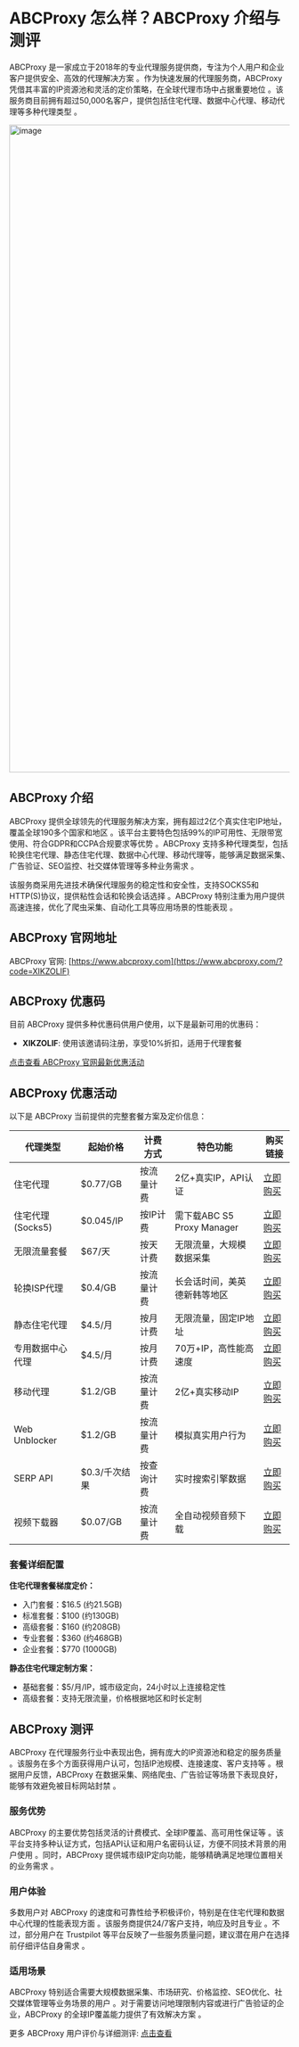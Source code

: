 # ABCProxy 怎么样？ABCProxy 介绍与测评

ABCProxy 是一家成立于2018年的专业代理服务提供商，专注为个人用户和企业客户提供安全、高效的代理解决方案 。作为快速发展的代理服务商，ABCProxy 凭借其丰富的IP资源池和灵活的定价策略，在全球代理市场中占据重要地位 。该服务商目前拥有超过50,000名客户，提供包括住宅代理、数据中心代理、移动代理等多种代理类型 。

<img width="3104" height="1162" alt="image" src="https://github.com/user-attachments/assets/1cc7a012-2e91-4761-bc83-d4a4525eb025" />

## ABCProxy 介绍

ABCProxy 提供全球领先的代理服务解决方案，拥有超过2亿个真实住宅IP地址，覆盖全球190多个国家和地区 。该平台主要特色包括99%的IP可用性、无限带宽使用、符合GDPR和CCPA合规要求等优势 。ABCProxy 支持多种代理类型，包括轮换住宅代理、静态住宅代理、数据中心代理、移动代理等，能够满足数据采集、广告验证、SEO监控、社交媒体管理等多种业务需求 。

该服务商采用先进技术确保代理服务的稳定性和安全性，支持SOCKS5和HTTP(S)协议，提供粘性会话和轮换会话选择 。ABCProxy 特别注重为用户提供高速连接，优化了爬虫采集、自动化工具等应用场景的性能表现 。

## ABCProxy 官网地址

ABCProxy 官网: [https://www.abcproxy.com](https://www.abcproxy.com/?code=XIKZOLIF)

## ABCProxy 优惠码

目前 ABCProxy 提供多种优惠码供用户使用，以下是最新可用的优惠码：

- **XIKZOLIF**: 使用该邀请码注册，享受10%折扣，适用于代理套餐


[点击查看 ABCProxy 官网最新优惠活动](https://www.abcproxy.com/?code=XIKZOLIF)

## ABCProxy 优惠活动

以下是 ABCProxy 当前提供的完整套餐方案及定价信息：

| 代理类型 | 起始价格 | 计费方式 | 特色功能 | 购买链接 |
|---------|----------|----------|----------|----------|
| 住宅代理 | $0.77/GB | 按流量计费 | 2亿+真实IP，API认证 | [立即购买](https://www.abcproxy.com/?code=XIKZOLIF) |
| 住宅代理(Socks5) | $0.045/IP | 按IP计费 | 需下载ABC S5 Proxy Manager | [立即购买](https://www.abcproxy.com/?code=XIKZOLIF) |
| 无限流量套餐 | $67/天 | 按天计费 | 无限流量，大规模数据采集 | [立即购买](https://www.abcproxy.com/?code=XIKZOLIF) |
| 轮换ISP代理 | $0.4/GB | 按流量计费 | 长会话时间，美英德新韩等地区 | [立即购买](https://www.abcproxy.com/?code=XIKZOLIF) |
| 静态住宅代理 | $4.5/月 | 按月计费 | 无限流量，固定IP地址 | [立即购买](https://www.abcproxy.com/?code=XIKZOLIF) |
| 专用数据中心代理 | $4.5/月 | 按月计费 | 70万+IP，高性能高速度 | [立即购买](https://www.abcproxy.com/?code=XIKZOLIF) |
| 移动代理 | $1.2/GB | 按流量计费 | 2亿+真实移动IP | [立即购买](https://www.abcproxy.com/?code=XIKZOLIF) |
| Web Unblocker | $1.2/GB | 按流量计费 | 模拟真实用户行为 | [立即购买](https://www.abcproxy.com/?code=XIKZOLIF) |
| SERP API | $0.3/千次结果 | 按查询计费 | 实时搜索引擎数据 | [立即购买](https://www.abcproxy.com/?code=XIKZOLIF) |
| 视频下载器 | $0.07/GB | 按流量计费 | 全自动视频音频下载 | [立即购买](https://www.abcproxy.com/?code=XIKZOLIF) |

### 套餐详细配置

**住宅代理套餐梯度定价：**
- 入门套餐：$16.5 (约21.5GB)
- 标准套餐：$100 (约130GB)
- 高级套餐：$160 (约208GB)
- 专业套餐：$360 (约468GB)
- 企业套餐：$770 (1000GB)

**静态住宅代理定制方案：**
- 基础套餐：$5/月/IP，城市级定向，24小时以上连接稳定性
- 高级套餐：支持无限流量，价格根据地区和时长定制

## ABCProxy 测评

ABCProxy 在代理服务行业中表现出色，拥有庞大的IP资源池和稳定的服务质量 。该服务在多个方面获得用户认可，包括IP池规模、连接速度、客户支持等 。根据用户反馈，ABCProxy 在数据采集、网络爬虫、广告验证等场景下表现良好，能够有效避免被目标网站封禁 。

### 服务优势

ABCProxy 的主要优势包括灵活的计费模式、全球IP覆盖、高可用性保证等 。该平台支持多种认证方式，包括API认证和用户名密码认证，方便不同技术背景的用户使用 。同时，ABCProxy 提供城市级IP定向功能，能够精确满足地理位置相关的业务需求 。

### 用户体验

多数用户对 ABCProxy 的速度和可靠性给予积极评价，特别是在住宅代理和数据中心代理的性能表现方面 。该服务商提供24/7客户支持，响应及时且专业 。不过，部分用户在 Trustpilot 等平台反映了一些服务质量问题，建议潜在用户在选择前仔细评估自身需求 。

### 适用场景

ABCProxy 特别适合需要大规模数据采集、市场研究、价格监控、SEO优化、社交媒体管理等业务场景的用户 。对于需要访问地理限制内容或进行广告验证的企业，ABCProxy 的全球IP覆盖能力提供了有效解决方案 。

更多 ABCProxy 用户评价与详细测评: [点击查看](https://www.abcproxy.com/?code=XIKZOLIF)

